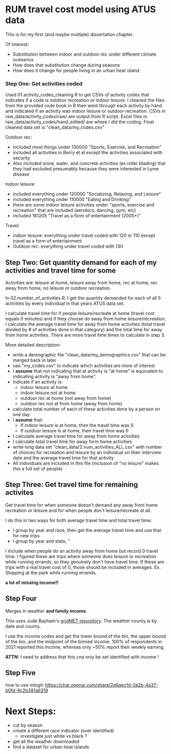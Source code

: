 # RUM travel cost model using ATUS data
This is for my first (and maybe multiple) dissertation chapter. 

Of interest: 
  - Substitution between indoor and outdoor rec under different climate scenarios 
  - How does that substitution change during seasons
  - How does it change for people living in an urban heat island 

<!--Note: I edited my .Renviron file and added a key from NOAA, but it ended up not being needed. I used Jude's gridMET code to get county level weather. 
-->
### Step One: Get activities coded
Used 01.activity_codes_cleaning.R to get CSVs of activity codes that indicates if a code is outdoor recreation or indoor leisure. I cleaned the files from the provided code book in R then went through each activity by hand and indicated if an activity was indoor leisure or outdoor recreation. CSVs in raw_data/activity_codes/raw/ are output from R script. Excel files in raw_data/activity_codes/hand_edited/ are where I did the coding. Final cleaned data set is "clean_data/my_codes.csv"

Outdoor rec: 

- included most things under 130000 "Sports, Exercise, and Recreation"
- included all activities in Berry et al except the activities associated with security
- Also included snow, water, and concrete activities (ex roller blading) that they had excluded presumably because they were interested in Lyme disease 

Indoor leisure: 

- included everything under 120000 "Socializing, Relaxing, and Leisure"
- included everything under 110000 "Eating and Drinking"
- there are some indoor leisure activities under "sports, exercise and recreation" that are included (aerobics, dancing, gym, etc)
- included 181205 "Travel as a form of entertainment (2005+)"

Travel: 

- indoor leisure: everything under travel coded with 120 or 110 except travel as a form of entertainment
- Outdoor rec: everything under travel coded with 130


## Step Two: Get quantity demand for each of my activities and travel time for some
Activities are: leisure at home, leisure away from home,  rec at home, rec away from home, no leisure or outdoor recreation.

In 02.number_of_activities.R: I get the quantity demanded for each of all 5 activities by every individual in that years ATUS data set.   

I calculate travel time for if people leisure/recreate at home (travel cost equals 0 minutes) and if they choose do away from home leisure/recreation. I calculate the average travel time for away from home activities (total travel divided by # of activities done in that category) and the total time for away from home activities. There are more travel time times to calculate in step 3.

More detailed description: 

- write a demographic file "clean_data/my_demographics.csv" that can be merged back in later 
- use "my_codes.csv" to indicate which activities are mine of interest
- I **assume** that not indicating that at activity is "at home" is equivalent to indicating activity is "away from home". 
- Indicate if an activity is:
    - indoor leisure at home
    - indoor leisure not at home
    - outdoor rec at home (not away from home)
    - outdoor rec not at from home (away from home)
- calculate total number of each of these activities done by a person on one day
- I **assume** that:
    - If indoor leisure is at home, then the travel time was 0
    - If outdoor leisure is at home, then travel time was 0 
- I calculate average travel time for away from home activities 
- I calculate total travel time for away form home activities 
- write long data set "clean_data/2.num_activities_ALL.csv" with number of choices for recreation and leisure by an individual on their interview date and the average travel time for that activity
- All individuals are included in this file (inclusion of "no leisure" makes this a full set of people)


## Step Three: Get travel time for remaining activites 
Get travel time for when someone doesn't demand any away from home recreation or leisure and for when people don't leisure/recreate at all. 

I do this in two ways for both average travel time and total travel time: 
  - I group by year and race, then get the average travel time and use that for new trips
  - I group by year and stats, "

I include when people do an activity away from home but record 0 travel time. I figured these are trips where someone does leisure or recreation while running errands, so they genuinely don't have travel time. If these are trips with a real travel cost of 0, those should be included in averages. Ex. Stopping  at the park while running errands.

**a lot of missing income!!**

## Step Four
Merges in weather **and family income**. 

This uses Jude Bayham's [gridMET repository](https://github.com/a5creel/gridMETr). The weather county is by date and county. 

I use the income codes and get the lower bound of the bin, the upper bound of the bin, and the midpoint of the binned income. 100% of respondents in 2021 reported this income, whereas only ~50% report their weekly earning. 

**ATTN:** I need to address that this cna only be set identified with income ! 

## Step Five 
how to use mlogit: https://chat.openai.com/share/2e6aec1d-3a2b-4a37-b0fd-9c2b381a6319


# Next Steps:

- cut by season 
- create a different race indicator (over identified)
  - investigate just white vs black ? 
- get all the weather downloaded 
- find a dataset for urban heat islands 

